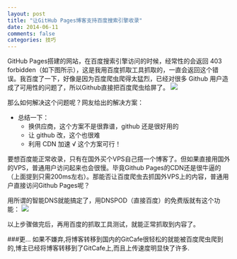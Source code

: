 ```yaml
---
layout: post
title: "让GitHub Pages博客支持百度搜索引擎收录"
date: 2014-06-11
comments: false
categories: 技巧
---
```

GitHub Pages搭建的网站，在百度搜索引擎访问的时候，经常性的会返回 403 forbidden（如下图所示），这是我用百度抓取工具抓取的，一直会返回这个错误。我百度了一下，好像是因为百度爬虫爬得太猛烈，已经对很多 Github 用户造成了可用性的问题了，所以Github直接把百度爬虫给屏了。
![](https://dn-zhunjiee.qbox.me/Snip20151028_1.png)

那么如何解决这个问题呢？网友给出的解决方案：

- 总结一下：
	- 换供应商，这个方案不是很靠谱，github 还是很好用的
	- 让 github 改，这个也很难
	- 利用 CDN 加速     √ 这个方案可行！
	


要想百度能正常收录，只有在国外买个VPS自己撘一个博客了。但如果直接用国外的VPS，普通用户访问起来也会很慢。毕竟Github Pages的CDN还是很牛逼的（上面提到只需200ms左右）。那能否让百度爬虫去抓国外VPS上的内容，普通用户直接访问Github Pages呢？

用所谓的智能DNS就能搞定了，用DNSPOD（直接百度）的免费版就有这个功能：
![](https://dn-zhunjiee.qbox.me/Snip20151028_2.png)

以上步骤做完后，再用百度的抓取工具测试，就能正常抓取到内容了。

###更...
如果不嫌弃,将博客转移到国内的GitCafe很轻松的就能被百度爬虫爬到的,博主已经将博客转移到了GitCafe上,而且上传速度明显快了许多.